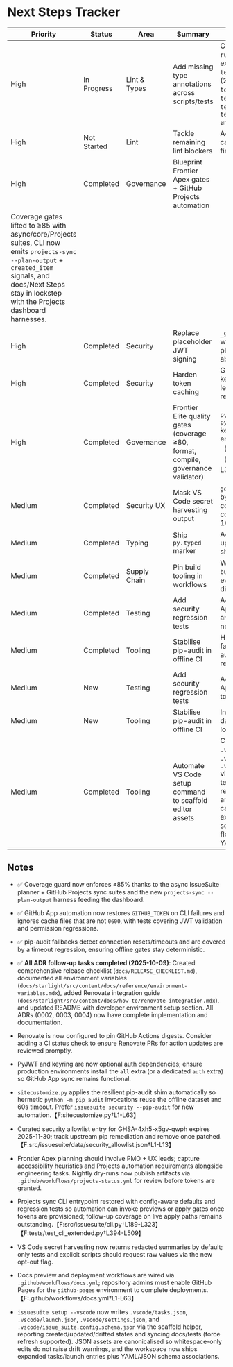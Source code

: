 # Next Steps Tracker

| Priority | Status      | Area         | Summary                                                                            | Notes                                                                                                                                                                                                                                                                                                                              |
| -------- | ----------- | ------------ | ---------------------------------------------------------------------------------- | ---------------------------------------------------------------------------------------------------------------------------------------------------------------------------------------------------------------------------------------------------------------------------------------------------------------------------------- |
| High     | In Progress | Lint & Types | Add missing type annotations across scripts/tests                                  | Continue annotating tests flagged by `ruff --select ANN`; unblock `mypy` expansion later. ✅ `tests/test_env_auth.py` fully annotated (2025-10-08). ✅ `tests/test_pip_audit_integration.py`, `tests/test_type_coverage_report.py`, `tests/test_update_changelog.py`, `tests/test_ux_acceptance_script.py` annotated (2025-10-09). |
| High     | Not Started | Lint         | Tackle remaining lint blockers                                                     | Address import ordering, redundant casts, markdown lint, and any new Ruff findings.                                                                                                                                                                                                                                                |
| High     | Completed   | Governance   | Blueprint Frontier Apex gates + GitHub Projects automation
| Coverage gates lifted to ≥85 with async/core/Projects suites, CLI now emits `projects-sync --plan-output` + `created_item` signals, and docs/Next Steps stay in lockstep with the Projects dashboard harnesses.
                                                                     |
| High     | Completed   | Security     | Replace placeholder JWT signing                                                    | `_generate_jwt` now signs with PyJWT when available and falls back to a logged placeholder only if the dependency is absent.                                                                                                                                                                                                       |
| High     | Completed   | Security     | Harden token caching                                                               | GitHub App tokens persist to the OS keyring (with encoded file backup) and legacy plaintext cache files are still readable for upgrades.                                                                                                                                                                                           |
| High     | Completed   | Governance   | Frontier Elite quality gates (coverage ≥80, format, compile, governance validator) | `python scripts/quality_gates.py` + `python scripts/verify_next_steps.py` keep UX + GitHub Projects guardrails enforced in CI.【F:scripts/quality_gates.py†L21-L82】【F:scripts/verify_next_steps.py†L1-L33】                                                                                                                      |
| Medium   | Completed   | Security UX  | Mask VS Code secret harvesting output                                              | `get_vscode_secrets` now redacts secrets by default with explicit opt-out configuration and regression tests covering raw and masked flows (2025-10-09).                                                                                                                                                                           |
| Medium   | Completed   | Typing       | Ship `py.typed` marker                                                             | Added `src/issuesuite/py.typed` and updated `MANIFEST.in` to ensure type hints ship with the wheel.                                                                                                                                                                                                                                |
| Medium   | Completed   | Supply Chain | Pin build tooling in workflows                                                     | Workflow now installs `pip==24.2`, `build==1.2.2.post1`, and `twine==6.2.0`; evaluate adding `--require-hashes` once digests are curated.                                                                                                                                                                                          |
| Medium   | Completed   | Testing      | Add security regression tests                                                      | Added regression coverage for GitHub App CLI failure handling, JWT validation, and strict token cache permissions with new tests guarding env hygiene.
| Medium   | Completed   | Tooling      | Stabilise pip-audit in offline CI                                                  | Hardened timeout and connection fallback detection for the resilient pip-audit wrapper with new offline regression coverage and docs.
| Medium   | New         | Testing      | Add security regression tests                                                      | Add unit/integration coverage for GitHub App auth failures, JWT validation, and token cache permissions.
| Medium   | New         | Tooling      | Stabilise pip-audit in offline CI                                                  | Investigate resilient timeouts/offline datasets so `pip-audit --strict` no longer hangs without network access.
| Medium   | Completed   | Tooling      | Automate VS Code setup command to scaffold editor assets                           | CLI now writes `.vscode/tasks.json`, `.vscode/launch.json`, `.vscode/settings.json`, and `.vscode/issue_suite.config.schema.json` via the shared scaffolder with regression tests and docs. Drift detection + `--force` refresh added; whitespace-only edits are ignored thanks to JSON canonicalisation. Launch configurations expanded to cover sync, guided setup, security, projects status, and agent apply flows while settings now wire IssueSuite YAML/JSON schemas. |


## Notes

- ✅ Coverage guard now enforces ≥85% thanks to the async IssueSuite planner + GitHub Projects sync suites and the new `projects-sync --plan-output` harness feeding the dashboard.
- ✅ GitHub App automation now restores `GITHUB_TOKEN` on CLI failures and ignores cache files that are not `0600`, with tests covering JWT validation and permission regressions.
- ✅ pip-audit fallbacks detect connection resets/timeouts and are covered by a timeout regression, ensuring offline gates stay deterministic.

- ✅ **All ADR follow-up tasks completed (2025-10-09)**: Created comprehensive release checklist (`docs/RELEASE_CHECKLIST.md`), documented all environment variables (`docs/starlight/src/content/docs/reference/environment-variables.mdx`), added Renovate integration guide (`docs/starlight/src/content/docs/how-to/renovate-integration.mdx`), and updated README with developer environment setup section. All ADRs (0002, 0003, 0004) now have complete implementation and documentation.
- Renovate is now configured to pin GitHub Actions digests. Consider adding a CI status check to ensure Renovate PRs for action updates are reviewed promptly.
- PyJWT and keyring are now optional auth dependencies; ensure production environments install the `all` extra (or a dedicated `auth` extra) so GitHub App sync remains functional.
- `sitecustomize.py` applies the resilient pip-audit shim automatically so hermetic `python -m pip_audit` invocations reuse the offline dataset and 60s timeout. Prefer `issuesuite security --pip-audit` for new automation.【F:sitecustomize.py†L1-L63】
- Curated security allowlist entry for GHSA-4xh5-x5gv-qwph expires 2025-11-30; track upstream pip remediation and remove once patched.【F:src/issuesuite/data/security_allowlist.json†L1-L13】
- Frontier Apex planning should involve PMO + UX leads; capture accessibility heuristics and Projects automation requirements alongside engineering tasks. Nightly dry-runs now publish artifacts via `.github/workflows/projects-status.yml` for review before tokens are granted.
- Projects sync CLI entrypoint restored with config-aware defaults and regression tests so automation can invoke previews or apply gates once tokens are provisioned; follow-up coverage on live apply paths remains outstanding.【F:src/issuesuite/cli.py†L189-L323】【F:tests/test_cli_extended.py†L394-L509】
- VS Code secret harvesting now returns redacted summaries by default; only tests and explicit scripts should request raw values via the new opt-out flag.
- Docs preview and deployment workflows are wired via `.github/workflows/docs.yml`; repository admins must enable GitHub Pages for the `github-pages` environment to complete deployments.【F:.github/workflows/docs.yml†L1-L63】
- `issuesuite setup --vscode` now writes `.vscode/tasks.json`, `.vscode/launch.json`, `.vscode/settings.json`, and `.vscode/issue_suite.config.schema.json` via the scaffold helper, reporting created/updated/drifted states and syncing docs/tests (force refresh supported). JSON assets are canonicalised so whitespace-only edits do not raise drift warnings, and the workspace now ships expanded tasks/launch entries plus YAML/JSON schema associations.
